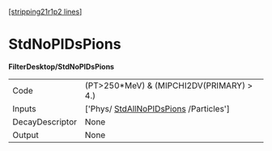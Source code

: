 [[stripping21r1p2 lines]](./stripping21r1p2-commonparticles)

# StdNoPIDsPions

**FilterDesktop/StdNoPIDsPions**

|                 |                                                                                 |
|-----------------|---------------------------------------------------------------------------------|
| Code            | (PT\>250\*MeV) & (MIPCHI2DV(PRIMARY) \> 4.)                                     |
| Inputs          | ['Phys/ [StdAllNoPIDsPions](./stripping21r1p2-stdallnopidspions) /Particles'] |
| DecayDescriptor | None                                                                            |
| Output          | None                                                                            |
